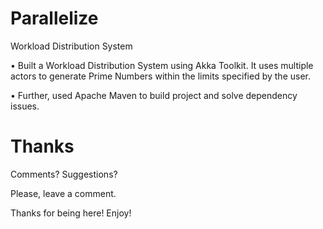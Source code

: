 # Parallelize
Workload Distribution System

• Built a Workload Distribution System using Akka Toolkit. It uses multiple actors to generate Prime Numbers within the limits specified by the user.

• Further, used Apache Maven to build project and solve dependency issues.

# Thanks

Comments? Suggestions?

Please, leave a comment.

Thanks for being here! Enjoy!
